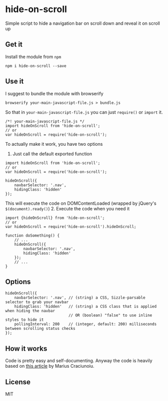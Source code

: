 # hide-on-scroll

Simple script to hide a navigation bar on scroll down and reveal it on scroll up

## Get it

Install the module from `npm`
```
npm i hide-on-scroll --save
```

## Use it
I suggest to bundle the module with browserify
```
browserify your-main-javascript-file.js > bundle.js
```
So that in `your-main-javascript-file.js` you can just `require()` or `import` it.
```
/*! your-main-javascript-file.js */
import hideOnScroll from 'hide-on-scroll';
// or
var hideOnScroll = require('hide-on-scroll');
```
To actually make it work, you have two options

1. Just call the default exported function
```
import hideOnScroll from 'hide-on-scroll';
// or
var hideOnScroll = require('hide-on-scroll');

hideOnScroll({
	navbarSelector: '.nav',
	hidingClass: 'hidden'
});
```
This will execute the code on DOMContentLoaded (wrapped by jQuery's `$(document).ready()`)
2. Execute the code when you need it
```
import {hideOnScroll} from 'hide-on-scroll';
// or
var hideOnScroll = require('hide-on-scroll').hideOnScroll;

function doSomething() {
	// ...
	hideOnScroll({
		navbarSelector: '.nav',
		hidingClass: 'hidden'
	});
	// ...
}
```

## Options
```
hideOnScroll({
	navbarSelector: '.nav', // (string) a CSS, Sizzle-parsable selector to grab your navbar
	hidingClass: 'hidden'   // (string) a CSS class that is applied when hiding the navbar
							// OR (boolean) "false" to use inline styles to hide it
	pollingInterval: 200    // (integer, default: 200) milliseconds between scrolling status checks
});
```

## How it works
Code is pretty easy and self-documenting.
Anyway the code is heavily based on [this article](https://medium.com/@mariusc23/hide-header-on-scroll-down-show-on-scroll-up-67bbaae9a78c#.ek4orlkou) by Marius Craciunoiu.

## License

MIT
